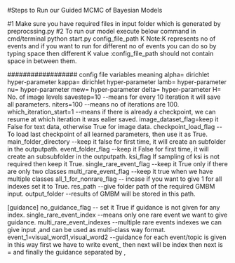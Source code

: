 #Steps to Run our Guided MCMC of Bayesian Models

#1 Make sure you have required files in input folder which is generated by preprocssing.py
#2 To run our model execute below command in cmd/terminal
	python start.py config_file_path K
Note:K represents no of events and if you want to run for different no of events you can do so by typing space then different K value
    :config_file_path should not contain space in between them.

##################
config file variables meaning
alpha= dirichlet hyper-parameter
kappa= dirichlet hyper-parameter
lamb= hyper-parameter
nu=   hyper-parameter
mew=  hyper-parameter
delta= hyper-parameter
H= No. of image levels
savestep=10 --means for every 10 iteration it will save all parameters.
niters=100  --means no of iterations are 100.
which_iteration_start=1  --means if there is already a checkpoint, we can resume at which iteration it was ealier saved.
image_dataset_flag=keep it False for text data, otherwise True for image data.
checkpoint_load_flag --To load last checkpoint of all learned parameters, then use it as True. 
main_folder_directory --keep it false for first time, it will create an subfolder in the outputpath.
event_folder_flag --keep it False for first time, it will create an subsubfolder in the outputpath.
ksi_flag If sampling of ksi is not required then keep it True.
single_rare_event_flag --keep it True only if there are only two classes
multi_rare_event_flag --keep it true when we have multiple classes
all_1_for_nonrare_flag -- incase if you want to give 1 for all indexes set it to True.
res_path --give folder path of the required GMBM input.
output_folder --results of GMBM will be stored in this path.

[guidance]
no_guidance_flag -- set it True if guidance is not given for any index.
single_rare_event_index --means only one rare event we want to give guidance.
multi_rare_event_indexes --multiple rare events indexes we can give input ,and can be used as multi-class way format.
event_1=visual_word1,visual_word2 --guidance for each event/topic is given in this way first we have to write event_ then next will be index then next is = and finally the guidance separated by ,

